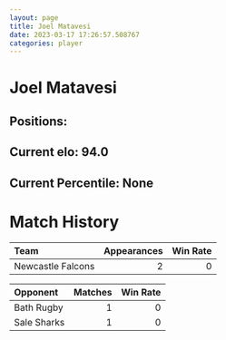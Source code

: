 ```yaml
---  
layout: page  
title: Joel Matavesi  
date: 2023-03-17 17:26:57.508767  
categories: player  
---
```

# Joel Matavesi

## Positions: 

## Current elo: 94.0

## Current Percentile: None

# Match History


| Team              |   Appearances |   Win Rate |
|:------------------|--------------:|-----------:|
| Newcastle Falcons |             2 |          0 |

| Opponent    |   Matches |   Win Rate |
|:------------|----------:|-----------:|
| Bath Rugby  |         1 |          0 |
| Sale Sharks |         1 |          0 |